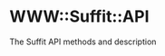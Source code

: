 [//]: # ( README.md Thu 27 Jul 2023 17:48:02 MSK )

# WWW::Suffit::API

The Suffit API methods and description
